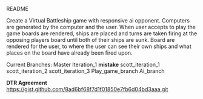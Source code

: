 README

Create a Virtual Battleship game with responsive ai opponent.
Computers are generated by the computer and the user. When user accepts to
play the game boards are rendered, ships are placed and turns are taken
firing at the opposing players board until both of their ships are sunk.
Board are rendered for the user, to where the user can see their own ships
and what places on the board have already been fired upon.

Current Branches:
Master
Iteration_1 **mistake**
scott_iteration_1
scott_iteration_2
scott_iteration_3
Play_game_branch
Ai_branch

**DTR Agreement**
https://gist.github.com/8ad6bf68f7d1f01850e7fb6d04bd3aaa.git

